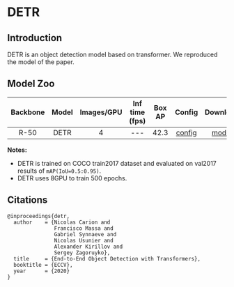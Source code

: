 # DETR

## Introduction


DETR is an object detection model based on transformer. We reproduced the model of the paper.


## Model Zoo

| Backbone | Model | Images/GPU  | Inf time (fps) | Box AP | Config | Download |
|:------:|:--------:|:--------:|:--------------:|:------:|:------:|:--------:|
| R-50 | DETR  | 4 | --- | 42.3 | [config](https://github.com/PaddlePaddle/PaddleDetection/blob/develop/configs/detr/detr_r50_1x_coco.yml) | [model](https://paddledet.bj.bcebos.com/models/detr_r50_1x_coco.pdparams) |

**Notes:**

- DETR is trained on COCO train2017 dataset and evaluated on val2017 results of `mAP(IoU=0.5:0.95)`.
- DETR uses 8GPU to train 500 epochs.

## Citations
```
@inproceedings{detr,
  author    = {Nicolas Carion and
               Francisco Massa and
               Gabriel Synnaeve and
               Nicolas Usunier and
               Alexander Kirillov and
               Sergey Zagoruyko},
  title     = {End-to-End Object Detection with Transformers},
  booktitle = {ECCV},
  year      = {2020}
}
```
